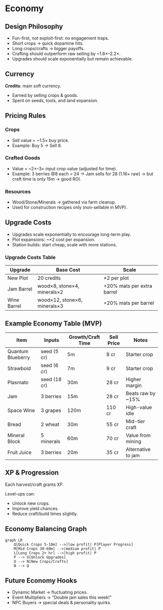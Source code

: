 # Economy

## Design Philosophy

- Fun-first, not exploit-first: no engagement traps.
- Short crops → quick dopamine hits.
- Long crops/crafts → bigger payoffs.
- Crafting should outperform raw selling by ~1.6×–2.2×.
- Upgrades should scale exponentially but remain achievable.

## Currency

**Credits**: main soft currency.

- Earned by selling crops & goods.
- Spent on seeds, tools, and land expansion.

## Pricing Rules

### Crops

- Sell value = ~1.5× buy price.
- Example: Buy 5 → Sell 8.

### Crafted Goods

- Value = ~2×–3× input crop value (adjusted for time).
- Example: 3 berries @8 each = 24 → Jam sells for 28 (1.16× raw) → but craft time is only 15m → good ROI.

### Resources

- Wood/Stone/Minerals → gathered via farm cleanup.
- Used for construction recipes only (non-sellable in MVP).

## Upgrade Costs

- Upgrades scale exponentially to encourage long-term play.
- Plot expansions: ~×2 cost per expansion.
- Station builds: start cheap, scale with more stations.

### Upgrade Costs Table

| Upgrade     | Base Cost                    | Scale                      |
| ----------- | ---------------------------- | -------------------------- |
| New Plot    | 20 credits                   | ×2 per plot                |
| Jam Barrel  | wood×8, stone×4, minerals×2  | +20% mats per extra barrel |
| Wine Barrel | wood×12, stone×6, minerals×3 | +20% mats per barrel       |

## Example Economy Table (MVP)

| Item              | Inputs       | Growth/Craft Time | Sell Price | Notes              |
| ----------------- | ------------ | ----------------- | ---------- | ------------------ |
| Quantum Blueberry | seed (5 cr)  | 5m                | 8 cr       | Starter crop       |
| Strawboid         | seed (6 cr)  | 7m                | 9 cr       | Starter crop       |
| Plasmato          | seed (18 cr) | 30m               | 28 cr      | Higher margin      |
| Jam               | 3 berries    | 15m               | 28 cr      | Beats raw by ~15%  |
| Space Wine        | 3 grapes     | 120m              | 110 cr     | High-value idle    |
| Bread             | 2 wheat      | 30m               | 55 cr      | Mid-tier craft     |
| Mineral Block     | 5 minerals   | 60m               | 70 cr      | Value from mining  |
| Fruit Juice       | 3 berries    | 20m               | 35 cr      | Alternative to jam |

## XP & Progression

Each harvest/craft grants XP.

Level-ups can:

- Unlock new crops.
- Improve yield chances.
- Reduce craft/build times slightly.

## Economy Balancing Graph

```mermaid
graph LR
    Q[Quick Crops 5-10m] -->|low profit| P[Player Progress]
    M[Mid Crops 30-60m] -->|medium profit| P
    L[Long Crops 2+ hr] -->|high profit| P
    P --> U[Unlock Upgrades]
    U --> N[New Crops/Crafts]
    N --> Q
```

## Future Economy Hooks

- Dynamic Market → fluctuating prices.
- Event Multipliers → "Double jam sales this week!"
- NPC Buyers → special deals & personality quirks.
